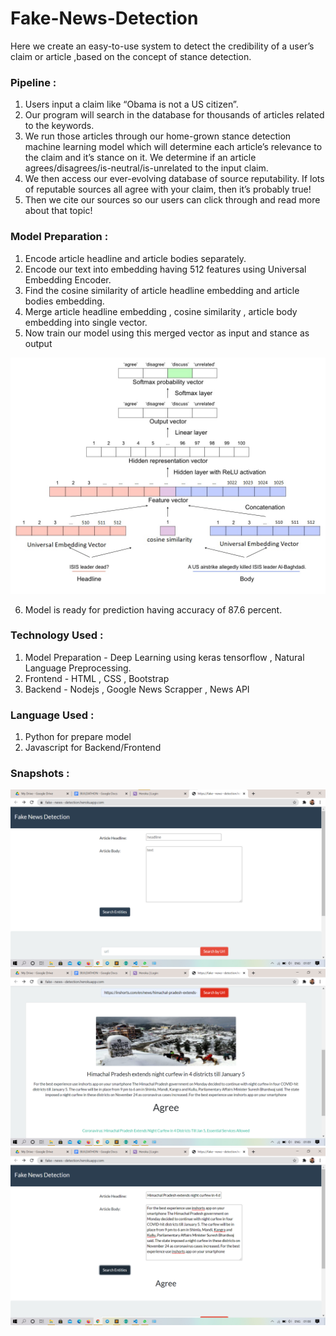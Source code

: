 # Fake-News-Detection
  Here we create an easy-to-use system to detect the credibility of a user’s claim or article ,based on the concept of stance detection.

### Pipeline :
1. Users input a claim like “Obama is not a US citizen”.
2. Our program will search in the database for thousands of articles related to the
keywords.
3. We run those articles through our home-grown stance detection machine learning
model which will determine each article’s relevance to the claim and it’s stance on it.
We determine if an article agrees/disagrees/is-neutral/is-unrelated to the input
claim.
4. We then access our ever-evolving database of source reputability. If lots of reputable
sources all agree with your claim, then it’s probably true!
5. Then we cite our sources so our users can click through and read more about that
topic!

### Model Preparation :
1. Encode article headline and article bodies separately.
2. Encode our text into embedding having 512 features using Universal Embedding
Encoder.
3. Find the cosine similarity of article headline embedding and article bodies
embedding.
4. Merge article headline embedding , cosine similarity , article body embedding into
single vector.
5. Now train our model using this merged vector as input and stance as output

![alt text](https://github.com/codebiet/Fake-News-Detection/blob/master/example%20image.jpeg)

6. Model is ready for prediction having accuracy of 87.6 percent.

### Technology Used :
1. Model Preparation - Deep Learning using keras tensorflow , Natural Language
Preprocessing.
2. Frontend - HTML , CSS , Bootstrap
3. Backend - Nodejs , Google News Scrapper , News API

### Language Used :
1. Python for prepare model
2. Javascript for Backend/Frontend

### Snapshots :
![alt text](https://github.com/codebiet/Fake-News-Detection/blob/master/images/1.png)
![alt text](https://github.com/codebiet/Fake-News-Detection/blob/master/images/2.png)
![alt text](https://github.com/codebiet/Fake-News-Detection/blob/master/images/3.png)
